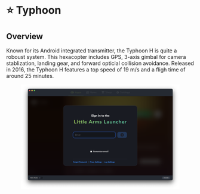 # ⭐ Typhoon

## Overview

Known for its Android integrated transmitter, the Typhoon H is quite a roboust system.  This hexacopter includes GPS, 3-axis gimbal for camera stablization, landing gear, and forward opticial collision avoidance.  Released in 2016, the Typhoon H features a top speed of 19 m/s and a fligh time of around 25 minutes.

<figure><img src="../../.gitbook/assets/image (9).png" alt=""><figcaption></figcaption></figure>
